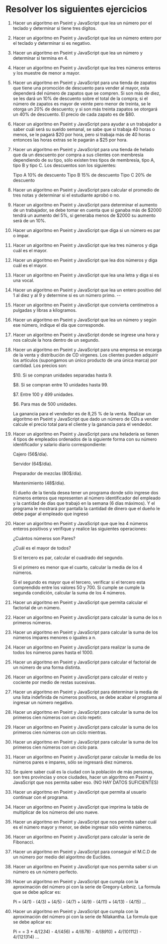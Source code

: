 # Resolver los siguientes ejercicios

1. Hacer un algoritmo en Pseint y JavaScript que lea un número por el teclado y determinar si tiene tres dígitos.

2. Hacer un algoritmo en Pseint y JavaScript que lea un número entero por el teclado y determinar si es negativo.

3. Hacer un algoritmo en Pseint y JavaScript que lea un número y determinar si termina en 4.

4. Hacer un algoritmo en Pseint y JavaScript que lea tres números enteros y los muestre de menor a mayor.

5. Hacer un algoritmo en Pseint y JavaScript para una tienda de zapatos que tiene una promoción de descuento para vender al mayor, esta dependerá del número de zapatos que se compren. Si son más de diez, se les dará un 10% de descuento sobre el total de la compra; si el número de zapatos es mayor de veinte pero menor de treinta, se le otorga un 20% de descuento; y si son más treinta zapatos se otorgará un 40% de descuento. El precio de cada zapato es de $80.

6. Hacer un algoritmo en Pseint y JavaScript para ayudar a un trabajador a saber cuál será su sueldo semanal, se sabe que si trabaja 40 horas o menos, se le pagará $20 por hora, pero si trabaja más de 40 horas entonces las horas extras se le pagarán a $25 por hora.

7. Hacer un algoritmo en Pseint y JavaScript para una tienda de helado que da un descuento por compra a sus clientes con membresía dependiendo de su tipo, sólo existen tres tipos de membresía, tipo A, tipo B y tipo C. Los descuentos son los siguientes:

   Tipo A 10% de descuento
   Tipo B 15% de descuento
   Tipo C 20% de descuento

8. Hacer un algoritmo en Pseint y JavaScript para calcular el promedio de tres notas y determinar si el estudiante aprobó o no.

9. Hacer un algoritmo en Pseint y JavaScript para determinar el aumento de un trabajador, se debe tomar en cuenta que si ganaba más de $2000 tendrá un aumento del 5%, si generaba menos de $2000 su aumento será de un 10%.

10. Hacer un algoritmo en Pseint y JavaScript que diga si un número es par o impar.

11. Hacer un algoritmo en Pseint y JavaScript que lea tres números y diga cuál es el mayor.

12. Hacer un algoritmo en Pseint y JavaScript que lea dos números y diga cuál es el mayor.

13. Hacer un algoritmo en Pseint y JavaScript que lea una letra y diga si es una vocal.

14. Hacer un algoritmo en Pseint y JavaScript que lea un entero positivo del 1 al diez y al 9 y determine si es un número primo.
--
15. Hacer un algoritmo en Pseint y JavaScript que convierta centímetros a pulgadas y libras a kilogramos.

16. Hacer un algoritmo en Pseint y JavaScript que lea un número y según ese número, indique el día que corresponde.

17. Hacer un algoritmo en Pseint y JavaScript donde se ingrese una hora y nos calcule la hora dentro de un segundo.

18. Hacer un algoritmo en Pseint y JavaScript para una empresa se encarga de la venta y distribución de CD vírgenes. Los clientes pueden adquirir los artículos (supongamos un único producto de una única marca) por cantidad. Los precios son:

    $10. Si se compran unidades separadas hasta 9.

    $8. Si se compran entre 10 unidades hasta 99.

    $7. Entre 100 y 499 unidades.

    $6. Para mas de 500 unidades.

    La ganancia para el vendedor es de 8,25 % de la venta. Realizar un algoritmo en Pseint y JavaScript que dado un número de CDs a vender calcule el precio total para el cliente y la ganancia para el vendedor.

19. Hacer un algoritmo en Pseint y JavaScript para una heladería se tienen 4 tipos de empleados ordenados de la siguiente forma con su número identificador y salario diario correspondiente:

    Cajero (56$/día).

    Servidor (64$/día).

    Preparador de mezclas (80$/día).

    Mantenimiento (48$/día).

    El dueño de la tienda desea tener un programa donde sólo ingrese dos números enteros que representen al número identificador del empleado y la cantidad de días que trabajó en la semana (6 días máximos). Y el programa le mostrará por pantalla la cantidad de dinero que el dueño le debe pagar al empleado que ingresó

20. Hacer un algoritmo en Pseint y JavaScript que que lea 4 números enteros positivos y verifique y realice las siguientes operaciones:

    ¿Cuántos números son Pares?

    ¿Cuál es el mayor de todos?

    Si el tercero es par, calcular el cuadrado del segundo.

    Si el primero es menor que el cuarto, calcular la media de los 4 números.

    Si el segundo es mayor que el tercero, verificar si el tercero esta comprendido entre los valores 50 y 700. Si cumple se cumple la segunda condición, calcular la suma de los 4 números.

21. Hacer un algoritmo en Pseint y JavaScript que permita calcular el factorial de un número.

22. Hacer un algoritmo en Pseint y JavaScript para calcular la suma de los n primeros números.

23. Hacer un algoritmo en Pseint y JavaScript para calcular la suma de los números impares menores o iguales a n.

24. Hacer un algoritmo en Pseint y JavaScript para realizar la suma de todos los números pares hasta el 1000.

25. Hacer un algoritmo en Pseint y JavaScript para calcular el factorial de un número de una forma distinta.

26. Hacer un algoritmo en Pseint y JavaScript para calcular el resto y cociente por medio de restas sucesivas.

27. Hacer un algoritmo en Pseint y JavaScript para determinar la media de una lista indefinida de números positivos, se debe acabar el programa al ingresar un número negativo.

28. Hacer un algoritmo en Pseint y JavaScript para calcular la suma de los primeros cien números con un ciclo repetir.

29. Hacer un algoritmo en Pseint y JavaScript para calcular la suma de los primeros cien números con un ciclo mientras.

30. Hacer un algoritmo en Pseint y JavaScript para calcular la suma de los primeros cien números con un ciclo para.

31. Hacer un algoritmo en Pseint y JavaScript parar calcular la media de los números pares e impares, sólo se ingresará diez números.

32. Se quiere saber cuál es la ciudad con la población de más personas, son tres provincias y once ciudades, hacer un algoritmo en Pseint y JavaScript que nos permita saber eso. (NO HAY DATOS SUFICIENTES)

33. Hacer un algoritmo en Pseint y JavaScript que permita al usuario continuar con el programa.

34. Hacer un algoritmo en Pseint y JavaScript que imprima la tabla de multiplicar de los números del uno nueve.

35. Hacer un algoritmo en Pseint y JavaScript que nos permita saber cuál es el número mayor y menor, se debe ingresar sólo veinte números.

36. Hacer un algoritmo en Pseint y JavaScript para calcular la serie de Fibonacci.

37. Hacer un algoritmo en Pseint y JavaScript para conseguir el M.C.D de un número por medio del algoritmo de Euclides.

38. Hacer un algoritmo en Pseint y JavaScript que nos permita saber si un número es un número perfecto.

39. Hacer un algoritmo en Pseint y JavaScript que cumpla con la aproximación del número pi con la serie de Gregory-Leibniz. La formula que se debe aplicar es:

    Pi = (4/1) - (4/3) + (4/5) - (4/7) + (4/9) - (4/11) + (4/13) - (4/15) ...

40. Hacer un algoritmo en Pseint y JavaScript que cumpla con la aproximación del número pi con la serie de Nilakantha. La formula que se debe aplicar es:

    Pi = = 3 + 4/(2*3*4) - 4/(4*5*6) + 4/(6*7*8) - 4/(8*9*10) + 4/(10*11*12) - 4/(12*13*14) ...
